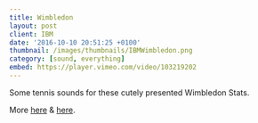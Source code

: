```yaml
---
title: Wimbledon
layout: post
client: IBM
date: '2016-10-10 20:51:25 +0100'
thumbnail: /images/thumbnails/IBMWimbledon.png
category: [sound, everything]
embed: https://player.vimeo.com/video/103219202
---
```


Some  tennis sounds for these cutely presented Wimbledon Stats.

More [here](https://vimeo.com/103220958) &amp; [here](https://vimeo.com/103219201).
